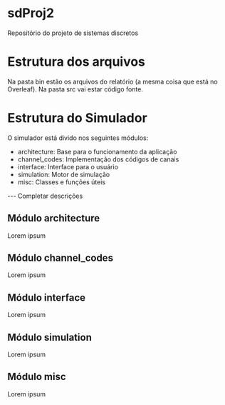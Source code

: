 # sdProj2
Repositório do projeto de sistemas discretos

Estrutura dos arquivos
======================

Na pasta bin estão os arquivos do relatório (a mesma coisa que está no Overleaf). Na pasta src vai estar código fonte. 

Estrutura do Simulador
======================

O simulador está divido nos seguintes módulos:

- architecture: Base para o funcionamento da aplicação
- channel_codes: Implementação dos códigos de canais
- interface: Interface para o usuário
- simulation: Motor de simulação
- misc: Classes e funções úteis

--- Completar descrições

Módulo architecture
-------------------
Lorem ipsum

Módulo channel_codes
-------------------
Lorem ipsum

Módulo interface
----------------
Lorem ipsum

Módulo simulation
-----------------
Lorem ipsum

Módulo misc
-----------
Lorem ipsum